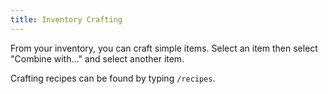 ```yaml
---
title: Inventory Crafting
---
```


From your inventory, you can craft simple items. Select an item then select
"Combine with..." and select another item.

Crafting recipes can be found by typing `/recipes`.
